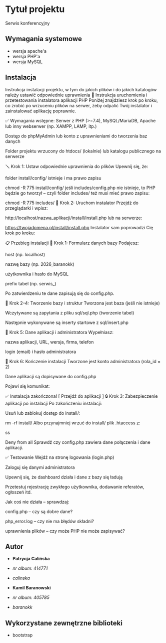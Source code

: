 # Tytuł projektu
Serwis konferencyjny

## Wymagania systemowe
* wersja apache'a
* wersja PHP'a
* wersja MySQL

## Instalacja
Instrukcja instalacji projektu, w tym do jakich plików i do jakich katalogów należy ustawić odpowiednie uprawnienia
🔧 Instrukcja uruchomienia i przetestowania instalatora aplikacji PHP
Poniżej znajdziesz krok po kroku, co zrobić po wrzuceniu plików na serwer, żeby odpalić Twój instalator i zainstalować aplikację poprawnie.

✅ Wymagania wstępne:
Serwer z PHP (>=7.4), MySQL/MariaDB, Apache lub inny webserwer (np. XAMPP, LAMP, itp.)

Dostęp do phpMyAdmin lub konto z uprawnieniami do tworzenia baz danych

Folder projektu wrzucony do htdocs/ (lokalnie) lub katalogu publicznego na serwerze

🪛 Krok 1: Ustaw odpowiednie uprawnienia do plików
Upewnij się, że:

folder install/config/ istnieje i ma prawo zapisu


chmod -R 775 install/config/
jeśli includes/config.php nie istnieje, to PHP będzie go tworzył – czyli folder includes/ też musi mieć prawo zapisu:


chmod -R 775 includes/
🧪 Krok 2: Uruchom instalator
Przejdź do przeglądarki i wpisz:


http://localhost/nazwa_aplikacji/install/install.php
lub na serwerze:


https://twojadomena.pl/install/install.php
Instalator sam poprowadzi Cię krok po kroku:

📋 Przebieg instalacji
🔹 Krok 1: Formularz danych bazy
Podajesz:

host (np. localhost)

nazwę bazy (np. 2026_baranokk)

użytkownika i hasło do MySQL

prefix tabel (np. serwis_)

Po zatwierdzeniu te dane zapisują się do config.php.

🔹 Krok 2–4: Tworzenie bazy i struktur
Tworzona jest baza (jeśli nie istnieje)

Wczytywane są zapytania z pliku sql/sql.php (tworzenie tabel)

Następnie wykonywane są inserty startowe z sql/insert.php

🔹 Krok 5: Dane aplikacji i administratora
Wypełniasz:

nazwa aplikacji, URL, wersja, firma, telefon

login (email) i hasło administratora

🔹 Krok 6: Kończenie instalacji
Tworzone jest konto administratora (rola_id = 2)

Dane aplikacji są dopisywane do config.php

Pojawi się komunikat:


✅ Instalacja zakończona!
[ Przejdź do aplikacji ]
🔒 Krok 3: Zabezpieczenie aplikacji po instalacji
Po zakończeniu instalacji:

Usuń lub zablokuj dostęp do install/:


rm -rf install/
Albo przynajmniej wrzuć do install/ plik .htaccess z:

ss

Deny from all
Sprawdź czy config.php zawiera dane połączenia i dane aplikacji.

✅ Testowanie
Wejdź na stronę logowania (login.php)

Zaloguj się danymi administratora

Upewnij się, że dashboard działa i dane z bazy się ładują

Przetestuj rejestrację zwykłego użytkownika, dodawanie referatów, ogłoszeń itd.

Jak coś nie działa – sprawdzaj:

config.php – czy są dobre dane?

php_error.log – czy nie ma błędów składni?

uprawnienia plików – czy może PHP nie może zapisywać?




## Autor

* **Patrycja Calińska** 
* *nr  album: 414771*
* *calinska*

* **Kamil Baranowski** 
* *nr  album: 405785*
* *baranokk*

## Wykorzystane zewnętrzne biblioteki

* bootstrap
